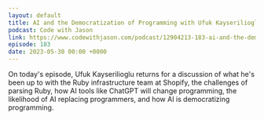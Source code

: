 ```yaml
---
layout: default
title: AI and the Democratization of Programming with Ufuk Kayserilioglu
podcast: Code with Jason
link: https://www.codewithjason.com/podcast/12904213-183-ai-and-the-democratization-of-programming-with-ufuk-kayserilioglu/
episode: 183
date: 2023-05-30 00:00 +0000
---
```


On today's episode, Ufuk Kayserilioglu returns for a discussion of what he's been up to with the Ruby infrastructure team at Shopify, the challenges of parsing Ruby, how AI tools like ChatGPT will change programming, the likelihood of AI replacing programmers, and how AI is democratizing programming.
